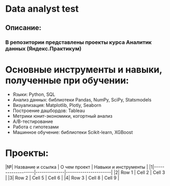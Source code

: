 # Data analyst test
## Описание:
### В репозитории представлены проекты курса Аналитик данных (Яндекс.Практикум)
# Основные инструменты и навыки, полученные при обучении:
* Языки: Python, SQL
* Анализ данных: библиотеки Pandas, NumPy, SciPy, Statsmodels
* Визуализация: Matplotlib, Plotly, Seaborn
* Построение дашбордов: Tableau
* Метрики юнит-экономики, когортный анализ
* А/В-тестирование
* Работа с гипотезами
* Машинное обучение: библиотеки Scikit-learn, XGBoost
# Проекты:
|№| Название и ссылка | О чем проект | Навыки и инструменты |
|1|-------------------|--------------|----------------------|
|2| Row 1             | Cell 2       | Cell 3               |
|3| Row 2             |     Cell 5   | Cell 6               |
|4| Row 3             | Cell 8       | Cell 9               |


